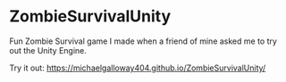 # ZombieSurvivalUnity
Fun Zombie Survival game I made when a friend of mine asked me to try out the Unity Engine.  
  
Try it out: https://michaelgalloway404.github.io/ZombieSurvivalUnity/
